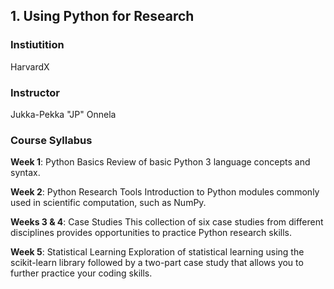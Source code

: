 ## 1. Using Python for Research 

### Instiutition
HarvardX

### Instructor
Jukka-Pekka "JP" Onnela

### Course Syllabus

**Week 1**: Python Basics
Review of basic Python 3 language concepts and syntax.

**Week 2**: Python Research Tools
Introduction to Python modules commonly used in scientific computation, such as NumPy.

**Weeks 3 & 4**: Case Studies
This collection of six case studies from different disciplines provides opportunities to practice Python research skills.

**Week 5**: Statistical Learning
Exploration of statistical learning using the scikit-learn library followed by a two-part case study that allows you to further practice your coding skills.
